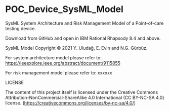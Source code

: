 # POC_Device_SysML_Model
SysML System Architecture and Risk Management Model of a Point-of-care testing device.

Download from GitHub and open in IBM Rational Rhapsody 8.4 and above.

SysML Model Copyright © 2021 Y. Uludağ, E. Evin and N.G. Gürbüz.

For system architecture model please refer to: https://ieeexplore.ieee.org/abstract/document/9115855

For risk management model please refer to: xxxxxx

LICENSE

The content of this project itself is licensed under the Creative Commons Attribution-NonCommercial-ShareAlike 4.0 International (CC BY-NC-SA 4.0) license.
(https://creativecommons.org/licenses/by-nc-sa/4.0/)


